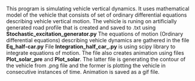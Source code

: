 This program is simulating vehicle vertical dynamics. It uses mathematical model of the vehicle that consists of set of ordinary differential equations describing vehicle vertical motion. 
The vehicle is runing on artificially generated road profile that is created and saved to .txt using **Stochastic_excitation_generator.py** 
The equations of motion (Ordinary differential equations) describing vehicle dynamics are gathered in the file **Eq_half-car.py**
File **Integration_half_car_.py** is using scipy library to integrate equations of motion. The file also creates animation using files **Plot_solar_pre** and **Plot_solar**. The latter file is 
generating the contour of the vehicle from .png file and the former is plotting the vehicle in consecutive instances of time. Animation is saved as a gif file. 
